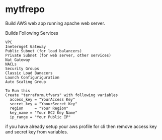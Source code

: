 # mytfrepo
Build AWS web app running apache web server.


Builds Following Services

    VPC
    Ineternget Gateway
    Public Subnet (for load balancers)
    Private Subnet (for web server, other services)
    Nat Gateway
    NACLs
    Security Groups
    Classic Load Banacers
    Launch Configuriguration
    Auto Scaling Group
    
    To Run this
    Create "terraform.tfvars" with following variables
      access_key = "YourAccess Key"
      secret_key = "YoourSecret Key"
      region     = "Your Region"
      key_name = "Your EC2 Key Name"
      ip_range = "Your Public IP"

if you have already setup your aws profile for cli then remove access key and secret key from variables.

